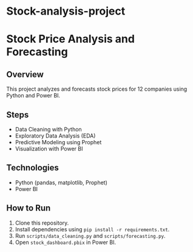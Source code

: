 # Stock-analysis-project
# Stock Price Analysis and Forecasting

## Overview
This project analyzes and forecasts stock prices for 12 companies using Python and Power BI.

## Steps
- Data Cleaning with Python
- Exploratory Data Analysis (EDA)
- Predictive Modeling using Prophet
- Visualization with Power BI

## Technologies
- Python (pandas, matplotlib, Prophet)
- Power BI

## How to Run
1. Clone this repository.
2. Install dependencies using `pip install -r requirements.txt`.
3. Run `scripts/data_cleaning.py` and `scripts/forecasting.py`.
4. Open `stock_dashboard.pbix` in Power BI.
